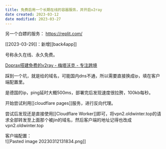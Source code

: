 ```yaml
---
title: 免费启用一个长期在线的容器服务，并开启v2ray
date created: 2023-03-12
date modified: 2023-03-27
---
```


另一个白嫖的服务： https://replit.com/

[[2023-03-29]]：新增[[back4app]]

号称永久在线、永久免费。

[Doprax搭建免费的v2ray - 梅塔沃克 - 专注跨境](https://iweec.com/705.html)

踩到一个坑，就是给的域名，可能国内dns不通，所以需要直接换成ip，填在客户端配置里。

是德国的ip，ping延时大概500ms，部署完后发现速度很拉胯，100kb每秒。

开始尝试利用[[cloudflare pages]]服务，进行反向代理。

尝试后发现还是直接使用[[Cloudflare Worker]]即可，将vpn2.oldwinter.top的请求全部转发至上面那个被jin的域名，然后客户端的地址记得也改成vpn2.oldwinter.top

客户端配置：  
![[Pasted image 20230312131834.png]]
